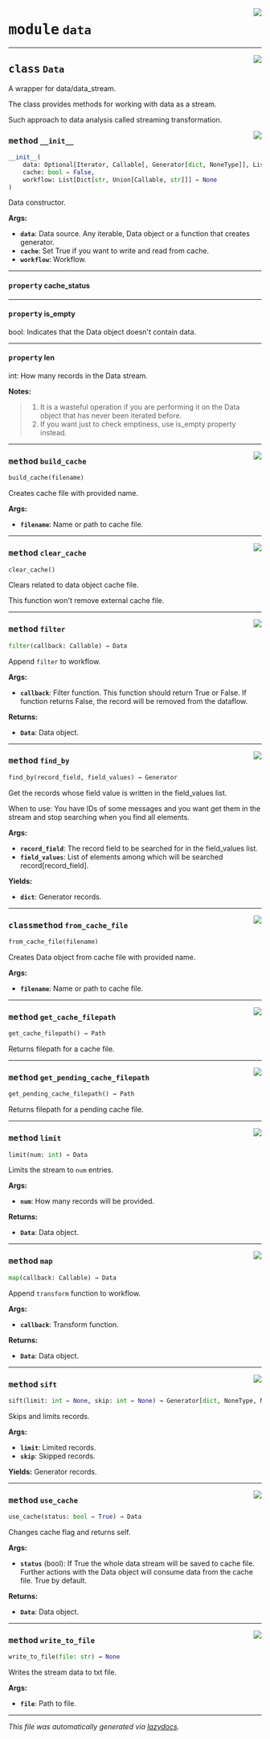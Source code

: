<!-- markdownlint-disable -->

<a href="../../th2_data_services/data.py#L0"><img align="right" style="float:right;" src="https://img.shields.io/badge/-source-cccccc?style=flat-square"></a>

# <kbd>module</kbd> `data`






---

<a href="../../th2_data_services/data.py#L41"><img align="right" style="float:right;" src="https://img.shields.io/badge/-source-cccccc?style=flat-square"></a>

## <kbd>class</kbd> `Data`
A wrapper for data/data_stream. 

The class provides methods for working with data as a stream. 

Such approach to data analysis called streaming transformation. 

<a href="../../th2_data_services/data.py#L49"><img align="right" style="float:right;" src="https://img.shields.io/badge/-source-cccccc?style=flat-square"></a>

### <kbd>method</kbd> `__init__`

```python
__init__(
    data: Optional[Iterator, Callable[, Generator[dict, NoneType]], List[Iterator]],
    cache: bool = False,
    workflow: List[Dict[str, Union[Callable, str]]] = None
)
```

Data constructor. 



**Args:**
 
 - <b>`data`</b>:  Data source. Any iterable, Data object or a function that creates generator. 
 - <b>`cache`</b>:  Set True if you want to write and read from cache. 
 - <b>`workflow`</b>:  Workflow. 


---

#### <kbd>property</kbd> cache_status





---

#### <kbd>property</kbd> is_empty

bool: Indicates that the Data object doesn't contain data. 

---

#### <kbd>property</kbd> len

int: How many records in the Data stream. 



**Notes:**

> 1. It is a wasteful operation if you are performing it on the Data object that has never been iterated before. 
>2. If you want just to check emptiness, use is_empty property instead. 



---

<a href="../../th2_data_services/data.py#L599"><img align="right" style="float:right;" src="https://img.shields.io/badge/-source-cccccc?style=flat-square"></a>

### <kbd>method</kbd> `build_cache`

```python
build_cache(filename)
```

Creates cache file with provided name. 



**Args:**
 
 - <b>`filename`</b>:  Name or path to cache file. 

---

<a href="../../th2_data_services/data.py#L634"><img align="right" style="float:right;" src="https://img.shields.io/badge/-source-cccccc?style=flat-square"></a>

### <kbd>method</kbd> `clear_cache`

```python
clear_cache()
```

Clears related to data object cache file. 

This function won't remove external cache file. 

---

<a href="../../th2_data_services/data.py#L418"><img align="right" style="float:right;" src="https://img.shields.io/badge/-source-cccccc?style=flat-square"></a>

### <kbd>method</kbd> `filter`

```python
filter(callback: Callable) → Data
```

Append `filter` to workflow. 



**Args:**
 
 - <b>`callback`</b>:  Filter function.  This function should return True or False.  If function returns False, the record will be removed from the dataflow. 



**Returns:**
 
 - <b>`Data`</b>:  Data object. 

---

<a href="../../th2_data_services/data.py#L519"><img align="right" style="float:right;" src="https://img.shields.io/badge/-source-cccccc?style=flat-square"></a>

### <kbd>method</kbd> `find_by`

```python
find_by(record_field, field_values) → Generator
```

Get the records whose field value is written in the field_values list. 

When to use:  You have IDs of some messages and you want get them in the stream and stop searching  when you find all elements. 



**Args:**
 
 - <b>`record_field`</b>:  The record field to be searched for in the field_values list. 
 - <b>`field_values`</b>:  List of elements among which will be searched record[record_field]. 



**Yields:**
 
 - <b>`dict`</b>:  Generator records. 

---

<a href="../../th2_data_services/data.py#L620"><img align="right" style="float:right;" src="https://img.shields.io/badge/-source-cccccc?style=flat-square"></a>

### <kbd>classmethod</kbd> `from_cache_file`

```python
from_cache_file(filename)
```

Creates Data object from cache file with provided name. 



**Args:**
 
 - <b>`filename`</b>:  Name or path to cache file. 

---

<a href="../../th2_data_services/data.py#L279"><img align="right" style="float:right;" src="https://img.shields.io/badge/-source-cccccc?style=flat-square"></a>

### <kbd>method</kbd> `get_cache_filepath`

```python
get_cache_filepath() → Path
```

Returns filepath for a cache file. 

---

<a href="../../th2_data_services/data.py#L275"><img align="right" style="float:right;" src="https://img.shields.io/badge/-source-cccccc?style=flat-square"></a>

### <kbd>method</kbd> `get_pending_cache_filepath`

```python
get_pending_cache_filepath() → Path
```

Returns filepath for a pending cache file. 

---

<a href="../../th2_data_services/data.py#L466"><img align="right" style="float:right;" src="https://img.shields.io/badge/-source-cccccc?style=flat-square"></a>

### <kbd>method</kbd> `limit`

```python
limit(num: int) → Data
```

Limits the stream to `num` entries. 



**Args:**
 
 - <b>`num`</b>:  How many records will be provided. 



**Returns:**
 
 - <b>`Data`</b>:  Data object. 

---

<a href="../../th2_data_services/data.py#L436"><img align="right" style="float:right;" src="https://img.shields.io/badge/-source-cccccc?style=flat-square"></a>

### <kbd>method</kbd> `map`

```python
map(callback: Callable) → Data
```

Append `transform` function to workflow. 



**Args:**
 
 - <b>`callback`</b>:  Transform function. 



**Returns:**
 
 - <b>`Data`</b>:  Data object. 

---

<a href="../../th2_data_services/data.py#L481"><img align="right" style="float:right;" src="https://img.shields.io/badge/-source-cccccc?style=flat-square"></a>

### <kbd>method</kbd> `sift`

```python
sift(limit: int = None, skip: int = None) → Generator[dict, NoneType, NoneType]
```

Skips and limits records. 



**Args:**
 
 - <b>`limit`</b>:  Limited records. 
 - <b>`skip`</b>:  Skipped records. 



**Yields:**
 Generator records. 

---

<a href="../../th2_data_services/data.py#L504"><img align="right" style="float:right;" src="https://img.shields.io/badge/-source-cccccc?style=flat-square"></a>

### <kbd>method</kbd> `use_cache`

```python
use_cache(status: bool = True) → Data
```

Changes cache flag and returns self. 



**Args:**
 
 - <b>`status`</b> (bool):  If True the whole data stream will be saved to cache file. Further actions with the Data object will consume data from the cache file. True by default. 



**Returns:**
 
 - <b>`Data`</b>:  Data object. 

---

<a href="../../th2_data_services/data.py#L545"><img align="right" style="float:right;" src="https://img.shields.io/badge/-source-cccccc?style=flat-square"></a>

### <kbd>method</kbd> `write_to_file`

```python
write_to_file(file: str) → None
```

Writes the stream data to txt file. 



**Args:**
 
 - <b>`file`</b>:  Path to file. 




---

_This file was automatically generated via [lazydocs](https://github.com/ml-tooling/lazydocs)._
